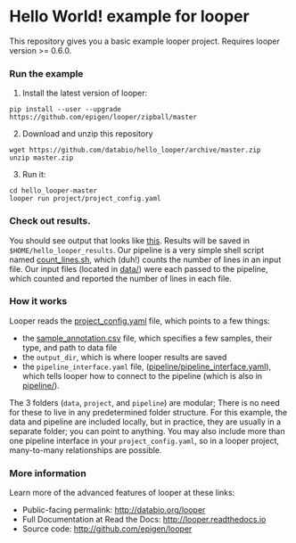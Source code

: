 # Hello World! example for looper

This repository gives you a basic example looper project. Requires looper version >= 0.6.0.

### Run the example

1. Install the latest version of looper:

```
pip install --user --upgrade https://github.com/epigen/looper/zipball/master
```

2. Download and unzip this repository

```
wget https://github.com/databio/hello_looper/archive/master.zip
unzip master.zip
```

3. Run it:

```
cd hello_looper-master
looper run project/project_config.yaml
```

### Check out results.

You should see output that looks like [this](output.txt). Results will be saved in `$HOME/hello_looper_results`. Our pipeline is a very simple shell script named [count_lines.sh](pipeline/count_lines.sh), which (duh!) counts the number of lines in an input file. Our input files (located in [data/](data)) were each passed to the pipeline, which counted and reported the number of lines in each file.

### How it works

Looper reads the [project_config.yaml](project_config.yaml) file, which points to a few things:
 * the [sample_annotation.csv](sample_annotation.csv) file, which specifies a few samples, their type, and path to data file
 * the `output_dir`, which is where looper results are saved
 * the `pipeline_interface.yaml` file, ([pipeline/pipeline_interface.yaml](pipeline/pipeline_interface.yaml)), which tells looper how to connect to the pipeline (which is also in [pipeline/](pipeline/)).

The 3 folders (`data`, `project`, and `pipeline`) are modular; There is no need for these to live in any predetermined folder structure. For this example, the data and pipeline are included locally, but in practice, they are usually in a separate folder; you can point to anything. You may also include more than one pipeline interface in your `project_config.yaml`, so in a looper project, many-to-many relationships are possible.

### More information

Learn more of the advanced features of looper at these links:

 * Public-facing permalink: http://databio.org/looper
 * Full Documentation at Read the Docs: http://looper.readthedocs.io
 * Source code: http://github.com/epigen/looper
